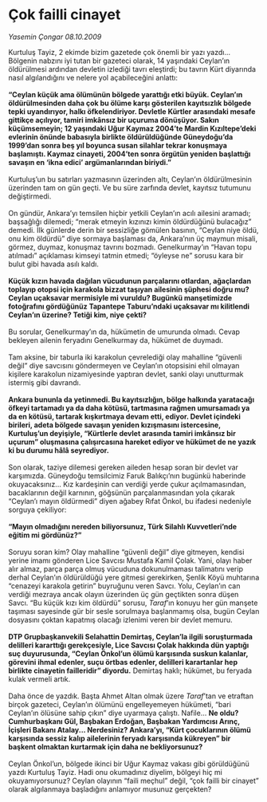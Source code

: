 # Çok failli cinayet

*Yasemin Çongar 08.10.2009*

<div class="taraf_structure_2col_1zq">
<div class="margen_n">



 <p>Kurtuluş Tayiz, 2 ekimde bizim gazetede çok önemli bir yazı yazdı... Bölgenin nabzını iyi tutan bir gazeteci olarak, 14 yaşındaki Ceylan’ın öldürülmesi ardından devletin izlediği tavrı eleştirdi; bu tavrın Kürt diyarında nasıl algılandığını ve nelere yol açabileceğini anlattı: <b><br/><br/>“Ceylan küçük ama ölümünün bölgede yarattığı etki büyük. Ceylan’ın öldürülmesinden daha çok bu ölüme karşı gösterilen kayıtsızlık bölgede tepki uyandırıyor, halkı öfkelendiriyor. Devletle Kürtler arasındaki mesafe gittikçe açılıyor, tamiri imkânsız bir uçuruma dönüşüyor. Sakın küçümsemeyin; 12 yaşındaki Uğur Kaymaz 2004’te Mardin Kızıltepe’deki evlerinin önünde babasıyla birlikte öldürüldüğünde Güneydoğu’da 1999’dan sonra beş yıl boyunca susan silahlar tekrar konuşmaya başlamıştı. Kaymaz cinayeti, 2004’ten sonra örgütün yeniden başlattığı savaşın en ‘ikna edici’ argümanlarından biriydi.” </b><br/><br/>Kurtuluş’un bu satırları yazmasının üzerinden altı, Ceylan’ın öldürülmesinin üzerinden tam on gün geçti. Ve bu süre zarfında devlet, kayıtsız tutumunu değiştirmedi. <br/><br/>On gündür, Ankara’yı temsilen hiçbir yetkili Ceylan’ın acılı ailesini aramadı; başsağlığı dilemedi; “merak etmeyin kızınızı kimin öldürdüğünü bulacağız” demedi. İlk günlerde derin bir sessizliğe gömülen basının, “Ceylan niye öldü, onu kim öldürdü” diye sormaya başlaması da, Ankara’nın üç maymun misali, görmez, duymaz, konuşmaz tavrını bozmadı. Genelkurmay’ın “Havan topu atılmadı” açıklaması kimseyi tatmin etmedi; “öyleyse ne” sorusu kara bir bulut gibi havada asılı kaldı. <b><br/><br/>Küçük kızın havada dağılan vücudunun parçalarını otlardan, ağaçlardan toplayıp otopsi için karakola bizzat taşıyan ailesinin şüphesi doğru mu? Ceylan uçaksavar mermisiyle mi vuruldu? Bugünkü manşetimizde fotoğrafını gördüğünüz Tapantepe Taburu’ndaki uçaksavar mı kilitlendi Ceylan’ın üzerine? Tetiği kim, niye çekti?</b> <br/><br/>Bu sorular, Genelkurmay’ın da, hükümetin de umurunda olmadı. Cevap bekleyen ailenin feryadını Genelkurmay da, hükümet de duymadı. <br/><br/>Tam aksine, bir taburla iki karakolun çevrelediği olay mahalline “güvenli değil” diye savcısını göndermeyen ve Ceylan’ın otopsisini ehil olmayan kişilere karakolun nizamiyesinde yaptıran devlet, sanki olayı unutturmak istermiş gibi davrandı. <b><br/><br/>Ankara bununla da yetinmedi. Bu kayıtsızlığın, bölge halkında yaratacağı öfkeyi tartamadı ya da daha kötüsü, tartmasına rağmen umursamadı ya da en kötüsü, tartarak kışkırtmaya devam etti, ediyor. Devlet içindeki birileri, adeta bölgede savaşın yeniden kızışmasını istercesine, Kurtuluş’un deyişiyle, “Kürtlerle devlet arasında tamiri imkânsız bir uçurum” oluşmasına çalışırcasına hareket ediyor ve hükümet de ne yazık ki bu durumu hâlâ seyrediyor.</b> <br/><br/>Son olarak, taziye dilemesi gereken aileden hesap soran bir devlet var karşımızda. Güneydoğu temsilcimiz Faruk Balıkçı’nın bugünkü haberinde okuyacaksınız... Kız kardeşinin can verdiği yerde çukur açılmamasından, bacaklarının değil karnının, göğsünün parçalanmasından yola çıkarak “Ceylan’ı mayın öldürmedi” diyen ağabey Rıfat Önkol, bu ifadesi nedeniyle sorguya çekiliyor: <b><br/><br/>“Mayın olmadığını nereden biliyorsunuz, Türk Silahlı Kuvvetleri’nde eğitim mi gördünüz?”</b> <br/><br/>Soruyu soran kim? Olay mahalline “güvenli değil” diye gitmeyen, kendisi yerine imamı gönderen Lice Savcısı Mustafa Kamil Çolak. Yani, olayı haber alır almaz, parça parça olmuş vücuduna dokunulmaması talimatını verip derhal Ceylan’ın öldürüldüğü yere gitmesi gerekirken, Şenlik Köyü muhtarına “cenazeyi karakola getirin” buyruğunu veren Savcı. Yolu, Ceylan’ın can verdiği mezraya ancak olayın üzerinden üç gün geçtikten sonra düşen Savcı. “Bu küçük kızı kim öldürdü” sorusu, <i>Taraf</i>’ın konuyu her gün manşete taşıması sayesinde gür bir sesle sorulmaya başlanmamış olsa, bugün Ceylan dosyasını çoktan kapatmış olacağı izlenimi veren bir devlet memuru. <b><br/><br/>DTP Grupbaşkanvekili Selahattin Demirtaş, Ceylan’la ilgili soruşturmada delilleri kararttığı gerekçesiyle, Lice Savcısı Çolak hakkında dün yaptığı suç duyurusunda, “Ceylan Önkol’un ölümü karşısında suskun kalanlar, görevini ihmal edenler, suçu örtbas edenler, delilleri karartanlar hep birlikte cinayetin failleridir” diyordu.</b> Demirtaş haklı; hükümet, bu feryada kulak vermeli artık. <br/><br/>Daha önce de yazdık. Başta Ahmet Altan olmak üzere <i>Taraf</i>’tan ve etraftan birçok gazeteci, Ceylan’ın ölümünü engelleyemeyen hükümeti, “bari Ceylan’ın ölüsüne sahip çıkın” diye uyarmaya çalıştı. Nafile... <b>Ne oldu? Cumhurbaşkanı Gül, Başbakan Erdoğan, Başbakan Yardımcısı Arınç, İçişleri Bakanı Atalay... Nerdesiniz? Ankara’yı, “Kürt çocuklarının ölümü karşısında sessiz kalıp ailelerinin feryadı karşısında kükreyen” bir başkent olmaktan kurtarmak için daha ne bekliyorsunuz?</b> <br/><br/>Ceylan Önkol’un, bölgede ikinci bir Uğur Kaymaz vakası gibi görüldüğünü yazdı Kurtuluş Tayiz. Hadi onu okumadınız diyelim, bölgeyi hiç mi okuyamıyorsunuz? Ceylan olayının “faili meçhul” değil, “çok failli bir cinayet” olarak algılanmaya başladığını anlamıyor musunuz gerçekten?</p>
<br/>
<br/>
<br/>



<br/>


<div id="taraf_not">
</div>

</div>


</div>
